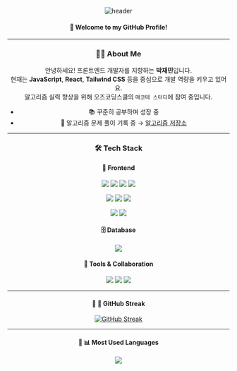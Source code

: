 <div align="center"> 

![header](https://capsule-render.vercel.app/api?type=cylinder&color=000000&height=150&section=header&text=jamminP&fontColor=ffffff&fontSize=70&animation=fadeIn&fontAlignY=55&desc=%20&descAlignY=62&descAlign=62) 
  
#### :wave: Welcome to my GitHub Profile!

---

### 🧑‍💻 About Me

안녕하세요! 프론트엔드 개발자를 지향하는 **박재민**입니다.  
현재는 **JavaScript**, **React**, **Tailwind CSS** 등을 중심으로 개발 역량을 키우고 있어요.  
알고리즘 실력 향상을 위해 오즈코딩스쿨의 `매코테 스터디`에 참여 중입니다.  

- 📚 꾸준히 공부하며 성장 중  
- 🧩 알고리즘 문제 풀이 기록 중 → [알고리즘 저장소](https://github.com/jamminP/javascript-algorithms)

---

### 🛠️ Tech Stack

#### 🎨 Frontend
<p align="center">
  <img src="https://img.shields.io/badge/JavaScript-F7DF1E?style=for-the-badge&logo=JavaScript&logoColor=black"/>
  <img src="https://img.shields.io/badge/HTML5-E34F26?style=for-the-badge&logo=HTML5&logoColor=white"/>
  <img src="https://img.shields.io/badge/CSS3-1572B6?style=for-the-badge&logo=CSS3&logoColor=white"/>
  <img src="https://img.shields.io/badge/Java-007396?style=for-the-badge&logo=Java&logoColor=white"/>
</p>
<p align="center">
  <img src="https://img.shields.io/badge/React-61DAFB?style=for-the-badge&logo=react&logoColor=black"/>
  <img src="https://img.shields.io/badge/Vue.js-4FC08D?style=for-the-badge&logo=vue.js&logoColor=white"/>
  <img src="https://img.shields.io/badge/Flutter-007ACC?style=for-the-badge&logo=Flutter&logoColor=white"/>
</p>
<p align="center">
  <img src="https://img.shields.io/badge/TailwindCSS-06B6D4?style=for-the-badge&logo=tailwindcss&logoColor=white"/>
  <img src="https://img.shields.io/badge/styled--components-DB7093?style=for-the-badge&logo=styled-components&logoColor=white"/>
</p>

#### 🗄️ Database
<p align="center">
  <img src="https://img.shields.io/badge/MySQL-4479A1?style=for-the-badge&logo=MySQL&logoColor=white"/>
</p>

#### 🔧 Tools & Collaboration
<p align="center">
  <img src="https://img.shields.io/badge/GitHub-181717?style=for-the-badge&logo=github&logoColor=white"/>
  <img src="https://img.shields.io/badge/Figma-F24E1E?style=for-the-badge&logo=figma&logoColor=white"/>
  <img src="https://img.shields.io/badge/Slack-4A154B?style=for-the-badge&logo=slack&logoColor=white"/>
</p>

---

#### 🔧 🌱 GitHub Streak
[![GitHub Streak](https://streak-stats.demolab.com?user=jamminP&theme=tokyonight&hide_border=true)](https://git.io/streak-stats)

---

#### 🔧 📊 Most Used Languages

<img src="https://github-readme-stats.vercel.app/api/top-langs/?username=jamminP&layout=compact&theme=radical" />





</div>
